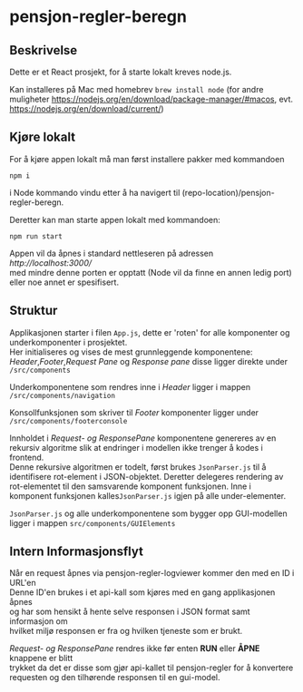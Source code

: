 # pensjon-regler-beregn
## Beskrivelse

Dette er et React prosjekt, for å starte lokalt kreves node.js.

Kan installeres på Mac med homebrev `brew install node` (for andre muligheter https://nodejs.org/en/download/package-manager/#macos, evt. https://nodejs.org/en/download/current/)

## Kjøre lokalt

For å kjøre appen lokalt må man først installere pakker med kommandoen

`npm i`

i Node kommando vindu etter å ha navigert til
(repo-location)/pensjon-regler-beregn.

Deretter kan man starte appen lokalt med kommandoen:

`npm run start`

Appen vil da åpnes i standard nettleseren på adressen *http://localhost:3000/*  
med mindre denne porten er opptatt (Node vil da finne en annen ledig port)
eller noe annet er spesifisert.

## Struktur
Applikasjonen starter i filen `App.js`, dette er 'roten' for alle komponenter og
underkomponenter i prosjektet.  
Her initialiseres og vises de mest grunnleggende komponentene:  
*Header*,*Footer*,*Request Pane* og *Response pane* disse ligger direkte under `/src/components`

Underkomponentene som rendres inne i *Header* ligger i mappen `/src/components/navigation`

Konsollfunksjonen som skriver til *Footer* komponenter ligger under `/src/components/footerconsole`

Innholdet i *Request- og ResponsePane* komponentene genereres av en rekursiv algoritme
slik at endringer i modellen ikke trenger å kodes i frontend.  
Denne rekursive algoritmen er todelt, først brukes `JsonParser.js` til å identifisere rot-element i
JSON-objektet. Deretter delegeres rendering av rot-elementet til den samsvarende komponent funksjonen.
Inne i komponent funksjonen kalles`JsonParser.js` igjen på alle under-elementer.

`JsonParser.js` og alle underkomponentene som bygger opp GUI-modellen ligger i mappen
`src/components/GUIElements`

## Intern Informasjonsflyt

Når en request åpnes via pensjon-regler-logviewer kommer den med en ID i URL'en  
Denne ID'en brukes i et api-kall som kjøres med en gang applikasjonen åpnes  
og har som hensikt å hente selve responsen i JSON format samt informasjon om  
hvilket miljø responsen er fra og hvilken tjeneste som er brukt.

*Request- og ResponsePane* rendres ikke før enten **RUN** eller **ÅPNE** knappene er blitt   
trykket da det er disse som gjør api-kallet til pensjon-regler for å konvertere requesten
og den tilhørende responsen til en gui-model.